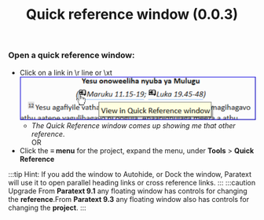 ﻿---
title: Quick reference window (0.0.3)
---
### Open a quick reference window:

-   Click on a link in \\r line or \\xt  
    ![](../media/274d81a5b15e48f30ec87406fef98fba.png)
    -  *The Quick Reference window comes up showing me that other reference*.  
    OR  
-   Click the **≡ menu**  for the project, expand the menu, under **Tools** \> **Quick Reference**

:::tip
Hint: If you add the window to Autohide, or Dock the window, Paratext will use it to open parallel heading links or cross reference links.
:::
:::caution Upgrade
From **Paratext 9.1** any floating window has controls for changing the **reference**.From **Paratext 9.3** any floating window also has controls for changing the **project**.
:::